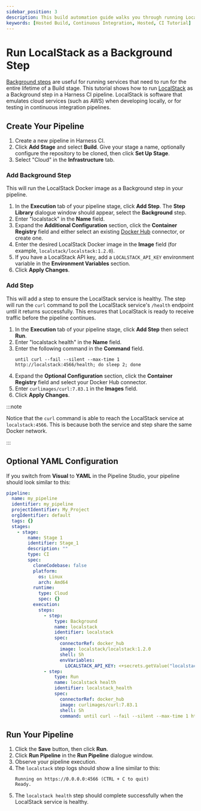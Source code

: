 ```yaml
---
sidebar_position: 3
description: This build automation guide walks you through running LocalStack as a Background step in a CI Pipeline
keywords: [Hosted Build, Continuous Integration, Hosted, CI Tutorial]
---
```


# Run LocalStack as a Background Step

[Background steps](/docs/continuous-integration/ci-technical-reference/background-step-settings) are useful for running services that need to run for the entire lifetime of a Build stage. This tutorial shows how to run [LocalStack](https://localstack.cloud/) as a Background step in a Harness CI pipeline. LocalStack is software that emulates cloud services (such as AWS) when developing locally, or for testing in continuous integration pipelines.

## Create Your Pipeline

1. Create a new pipeline in Harness CI.
2. Click **Add Stage** and select **Build**. Give your stage a name, optionally configure the repository to be cloned, then click **Set Up Stage**.
3. Select "Cloud" in the **Infrastructure** tab.

### Add Background Step

This will run the LocalStack Docker image as a Background step in your pipeline.

1. In the **Execution** tab of your pipeline stage, click **Add Step**. The **Step Library** dialogue window should appear, select the **Background** step.
2. Enter "localstack" in the **Name** field.
3. Expand the **Additional Configuration** section, click the **Container Registry** field and either select an existing [Docker Hub](https://hub.docker.com/) connector, or create one.
4. Enter the desired LocalStack Docker image in the **Image** field (for example, `localstack/localstack:1.2.0`).
5. If you have a LocalStack API key, add a `LOCALSTACK_API_KEY` environment variable in the **Environment Variables** section.
6. Click **Apply Changes**.

### Add Step

This will add a step to ensure the LocalStack service is healthy. The step will run the `curl` command to poll the LocalStack service's `/health` endpoint until it returns successfully. This ensures that LocalStack is ready to receive traffic before the pipeline continues.

1. In the **Execution** tab of your pipeline stage, click **Add Step** then select **Run**.
2. Enter "localstack health" in the **Name** field.
3. Enter the following command in the **Command** field.
   ```
   until curl --fail --silent --max-time 1 http://localstack:4566/health; do sleep 2; done
   ```
4. Expand the **Optional Configuration** section, click the **Container Registry** field and select your Docker Hub connector.
5. Enter `curlimages/curl:7.83.1` in the **Images** field.
6. Click **Apply Changes**.

:::note

Notice that the `curl` command is able to reach the LocalStack service at `localstack:4566`. This is because both the service and step share the same Docker network.

:::

## Optional YAML Configuration

If you switch from **Visual** to **YAML** in the Pipeline Studio, your pipeline should look similar to this:

```yaml
pipeline:
  name: my_pipeline
  identifier: my_pipeline
  projectIdentifier: My_Project
  orgIdentifier: default
  tags: {}
  stages:
    - stage:
        name: Stage 1
        identifier: Stage_1
        description: ""
        type: CI
        spec:
          cloneCodebase: false
          platform:
            os: Linux
            arch: Amd64
          runtime:
            type: Cloud
            spec: {}
          execution:
            steps:
              - step:
                  type: Background
                  name: localstack
                  identifier: localstack
                  spec:
                    connectorRef: docker_hub
                    image: localstack/localstack:1.2.0
                    shell: Sh
                    envVariables:
                      LOCALSTACK_API_KEY: <+secrets.getValue("localstack-api-key")>
              - step:
                  type: Run
                  name: localstack health
                  identifier: localstack_health
                  spec:
                    connectorRef: docker_hub
                    image: curlimages/curl:7.83.1
                    shell: Sh
                    command: until curl --fail --silent --max-time 1 http://localstack:4566/health; do sleep 2; done
```

## Run Your Pipeline

1. Click the **Save** button, then click **Run**.
2. Click **Run Pipeline** in the **Run Pipeline** dialogue window.
3. Observe your pipeline execution.
4. The `localstack` step logs should show a line similar to this:
   ```
   Running on https://0.0.0.0:4566 (CTRL + C to quit)
   Ready.
   ```
5. The `localstack health` step should complete successfully when the LocalStack service is healthy.
